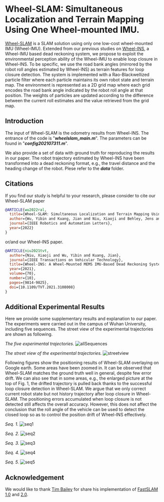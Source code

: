 # Wheel-SLAM: Simultaneous Localization and Terrain Mapping Using One Wheel-mounted IMU.

[Wheel-SLAM](https://arxiv.org/pdf/2211.03174.pdf) is a SLAM solution using only one low-cost wheel-mounted IMU (Wheel-IMU). Extended from our previous studies on [Wheel-INS](https://github.com/i2Nav-WHU/Wheel-INS), a Wheel-IMU based dead reckoning system, we propose to exploit the environmental perception ability of the Wheel-IMU to enable loop closure in Wheel-INS. To be specific, we use the road bank angles (mirrored by the robot roll angles estimated by Wheel-INS) as terrain features for loop closure detection. The system is implemented with a Rao-Blackwellized particle filter where each particle maintains its own robot state and terrain map. The environment is represented as a 2D grid map where each grid encodes the road bank angle indicated by the robot roll angle at that position. The weights of particles are updated according to the difference between the current roll estimates and the value retrieved from the grid map.

## Introduction
The input of Wheel-SLAM is the odometry results from Wheel-INS. The entrance of the code is "***wheelslam_main.m***". The parameters can be found in "***config202107311.m***".

We also provide a set of data with ground truth for reproducing the results in our paper. The robot trajectory estimated by Wheel-INS have been transformed into a dead reckoning format, e.g., the travel distance and the heading change of the robot. Plese refer to the ***data*** folder.

## Citations
If you find our study is helpful to your research, please consider to cite our Wheel-SLAM paper
```bibtex
@ARTICLE{wu2022ral,
  title={Wheel-SLAM: Simultaneous Localization and Terrain Mapping Using One Wheel-mounted IMU},
  author={Wu, Yibin and Kuang, Jian and Niu, Xiaoji and Behley, Jens and Klingbeil, Lasse and Kuhlmann, Heiner},
  journal={IEEE Robotics and Automation Letters},
  year={2022}
}
```
or/and our Wheel-INS paper.
```bibtex
@ARTICLE{niu2021tvt,
  author={Niu, Xiaoji and Wu, Yibin and Kuang, Jian},
  journal={IEEE Transactions on Vehicular Technology}, 
  title={Wheel-INS: A Wheel-Mounted MEMS IMU-Based Dead Reckoning System}, 
  year={2021},
  volume={70},
  number={10},
  pages={9814-9825},
  doi={10.1109/TVT.2021.3108008}
}
```

## Additional Experimental Results
Here we provide some supplementary results and explanation to our paper. The experiments were carried out in the campus of Wuhan University, including five sequences. The street view of the experimental trajectories are shown as following.

*The five experimental trajectories.*
![allSequences](https://user-images.githubusercontent.com/25290921/200004526-77b7a9a9-8956-4d24-84b9-a802d93b79f9.png)

*The street view of the experimental trajectories.*
![streetview](https://user-images.githubusercontent.com/25290921/199988955-abba5ac5-fc29-4987-beeb-5464faeb1374.png)

Following figures show the positioning results of Wheel-SLAM overlaying on Google earth. Some areas have been zoomed in. It can be observed that Wheel-SLAM matches the ground truth well in general, despite few error drift. We can also see that in some areas, e.g., the enlarged picture at the top of Fig. 1, the drifted trajectory is pulled back thanks to the successful loop closure detection in Wheel-SLAM. We argue that we only correct current robot state but not history trajectory after loop closure in Wheel-SLAM. The positioning errors accumulated when loop closure is not detected still affects the overall accuracy. However, this does not affect the conclusion that the roll angle of the vehicle can be used to detect the closed loop so as to control the position drift of Wheel-INS effectively.

*Seq. 1.*
![seq1](https://user-images.githubusercontent.com/25290921/199610817-cd814c78-fb24-46f8-898a-fbab6b73a29d.png)

*Seq. 2.*
![seq2](https://user-images.githubusercontent.com/25290921/199610836-1514a8b2-db02-47a8-80af-d8e9c94b2438.png)

*Seq. 3.*
![seq3](https://user-images.githubusercontent.com/25290921/199610853-581bbee4-85bc-4583-bf72-6cecb5b2f20a.png)

*Seq. 4.*
![seq4](https://user-images.githubusercontent.com/25290921/199610750-8ed17084-9eef-4436-958f-efdee9b30034.png)

*Seq. 5.*
![seq5](https://user-images.githubusercontent.com/25290921/199610768-1c604bbd-ebec-44a8-8e5e-c39917b96d49.png)

## Acknowledgement
We would like to thank [Tim Bailey](https://github.com/OpenSLAM-org/openslam_bailey-slam) for share his implementation of [FastSLAM 1.0](http://robots.stanford.edu/papers/montemerlo.fastslam-tr.pdf) and [2.0](http://robots.stanford.edu/papers/Montemerlo03a.pdf). 